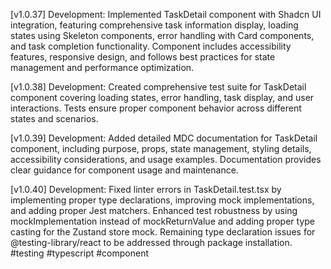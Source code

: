 [v1.0.37] Development: Implemented TaskDetail component with Shadcn UI integration, featuring comprehensive task information display, loading states using Skeleton components, error handling with Card components, and task completion functionality. Component includes accessibility features, responsive design, and follows best practices for state management and performance optimization.

[v1.0.38] Development: Created comprehensive test suite for TaskDetail component covering loading states, error handling, task display, and user interactions. Tests ensure proper component behavior across different states and scenarios.

[v1.0.39] Development: Added detailed MDC documentation for TaskDetail component, including purpose, props, state management, styling details, accessibility considerations, and usage examples. Documentation provides clear guidance for component usage and maintenance.

[v1.0.40] Development: Fixed linter errors in TaskDetail.test.tsx by implementing proper type declarations, improving mock implementations, and adding proper Jest matchers. Enhanced test robustness by using mockImplementation instead of mockReturnValue and adding proper type casting for the Zustand store mock. Remaining type declaration issues for @testing-library/react to be addressed through package installation. #testing #typescript #component
